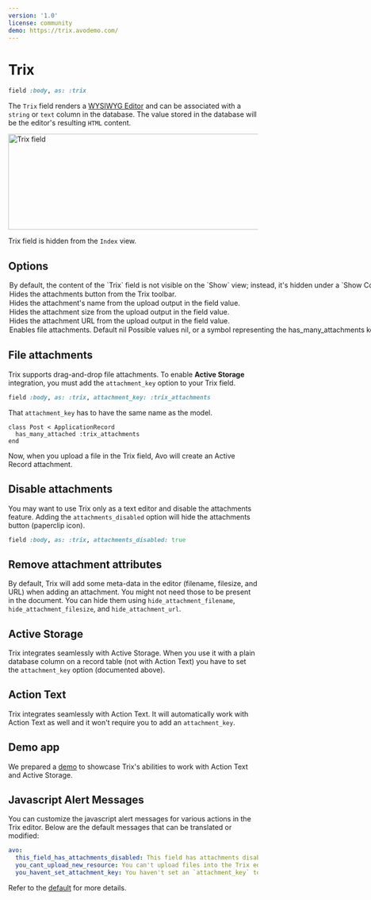 ```yaml
---
version: '1.0'
license: community
demo: https://trix.avodemo.com/
---
```


# Trix

```ruby
field :body, as: :trix
```

The `Trix` field renders a [WYSIWYG Editor](https://trix-editor.org/) and can be associated with a `string` or `text` column in the database. The value stored in the database will be the editor's resulting `HTML` content.

<Image src="/assets/img/fields/trix.jpg" width="877" height="193" alt="Trix field" />

Trix field is hidden from the `Index` view.

## Options

<Option name="`always_show`">
By default, the content of the `Trix` field is not visible on the `Show` view; instead, it's hidden under a `Show Content` link that, when clicked, displays the content. You can set Markdown to display the content by setting `always_show` to `true`.

<!-- @include: ./../common/default_boolean_false.md-->
</Option>

<Option name="`attachments_disabled`">
Hides the attachments button from the Trix toolbar.

<!-- @include: ./../common/default_boolean_false.md-->
</Option>

<Option name="`hide_attachment_filename`">
Hides the attachment's name from the upload output in the field value.

<!-- @include: ./../common/default_boolean_false.md-->
</Option>

<Option name="`hide_attachment_filesize`">
Hides the attachment size from the upload output in the field value.

<!-- @include: ./../common/default_boolean_false.md-->
</Option>

<Option name="`hide_attachment_url`">
Hides the attachment URL from the upload output in the field value.

<!-- @include: ./../common/default_boolean_false.md-->
</Option>

<Option name="`attachment_key`">
Enables file attachments.

#### Default

`nil`

#### Possible values

`nil`, or a symbol representing the `has_many_attachments` key on the model.
</Option>

## File attachments

<!-- @include: ./../common/files_gem_common.md-->

Trix supports drag-and-drop file attachments. To enable **Active Storage** integration, you must add the `attachment_key` option to your Trix field.

```ruby
field :body, as: :trix, attachment_key: :trix_attachments
```

That `attachment_key` has to have the same name as the model.

```ruby{2}
class Post < ApplicationRecord
  has_many_attached :trix_attachments
end
```

Now, when you upload a file in the Trix field, Avo will create an Active Record attachment.

## Disable attachments

You may want to use Trix only as a text editor and disable the attachments feature. Adding the `attachments_disabled` option will hide the attachments button (paperclip icon).

```ruby
field :body, as: :trix, attachments_disabled: true
```

## Remove attachment attributes

By default, Trix will add some meta-data in the editor (filename, filesize, and URL) when adding an attachment. You might not need those to be present in the document. You can hide them using `hide_attachment_filename`, `hide_attachment_filesize`, and `hide_attachment_url`.

## Active Storage

Trix integrates seamlessly with Active Storage. When you use it with a plain database column on a record table (not with Action Text) you have to set the `attachment_key` option (documented above).

## Action Text

Trix integrates seamlessly with Action Text. It will automatically work with Action Text as well and it won't require you to add an `attachment_key`.

## Demo app

We prepared a [demo](https://trix.avodemo.com/) to showcase Trix's abilities to work with Action Text and Active Storage.

## Javascript Alert Messages
<VersionReq version="3.13.8" />
You can customize the javascript alert messages for various actions in the Trix editor. Below are the default messages that can be translated or modified:

```yml
avo:
  this_field_has_attachments_disabled: This field has attachments disabled.
  you_cant_upload_new_resource: You can't upload files into the Trix editor until you save the resource.
  you_havent_set_attachment_key: You haven't set an `attachment_key` to this Trix field.
```

Refer to the [default](https://github.com/avo-hq/avo/blob/main/lib/generators/avo/templates/locales/avo.en.yml) for more details.
